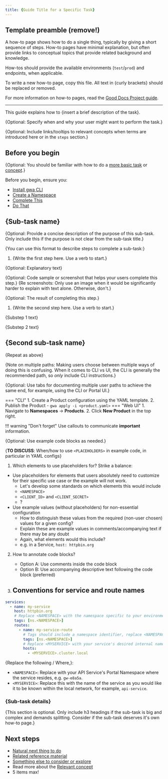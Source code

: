 ```yaml
---
title: {Guide Title for a Specific Task}
---
```

<!-- template preamble -->

## Template preamble (remove!)

A how-to page shows how to do a single thing, typically by giving a short
sequence of steps. How-to pages have minimal explanation, but often provide links
to conceptual topics that provide related background and knowledge.

How-tos should provide the available environments (`test`/`prod`) and endpoints, when applicable.

To write a new how-to page, copy this file. All text in {curly brackets} should be replaced or removed.

For more information on how-to pages, read the [Good Docs Project guide](https://gitlab.com/tgdp/templates/-/blob/main/how-to/guide-how-to.md).

---

<!-- overview -->

This guide explains how to {insert a brief description of the task}.

{Optional: Specify when and why your user might want to perform the task.}

{Optional: Include links/tooltips to relevant concepts when terms are introduced here or in the `steps` section.}

<!-- prerequisites -->

## Before you begin

{Optional: You should be familiar with how to do a [more basic task](/how-to/gwa-install.md) or [concept](/concepts/api-directory.md).}

Before you begin, ensure you:

- [Install gwa CLI](/how-to/gwa-install.md)
- [Create a Namespace](/resources/gwa-commands.md#namespacecreate)
- [Complete This](/how-to/create-gateway-service.md)
- [Do That](/how-to/generate-service-account.md)

<!-- steps -->

## {Sub-task name}

{Optional: Provide a concise description of the purpose of this sub-task. Only include this if the purpose is not clear from the sub-task title.}

{You can use this format to describe steps to complete a sub-task:}

1. {Write the first step here. Use a verb to start.}

  {Optional: Explanatory text}

  {Optional: Code sample or screenshot that helps your users complete this step.}
  {Re screenshots: Only use an image when it would be significantly harder to explain with text alone. Otherwise, don't.}

  {Optional: The result of completing this step.}

1. {Write the second step here. Use a verb to start.}

  {Substep 1 text}

  {Substep 2 text}

## {Second sub-task name}

{Repeat as above}

{Note on multiple paths: Making users choose between multiple ways of doing this
 is confusing. When it comes to CLI vs UI, the CLI is generally the recommended
 path, so *only* include CLI instructions.}

{Optional: Use tabs for documenting multiple user paths to achieve the same end, for example, using the CLI or Portal UI.}

=== "CLI"
    1. Create a Product configuration using the YAML template.
    2. Publish the Product - `gwa apply -i <product.yaml>`
=== "Web UI"
    1. Navigate to **Namespaces** -> **Products**.
    2. Click **New Product** in the top right.

!!! warning "Don't forget"
    Use callouts to communicate **important** information.

{Optional: Use example code blocks as needed.}

{**TO DISCUSS**: When/how to use `<PLACEHOLDERS>` in example code, in particular in YAML configs}

1. Which elements to use placeholders for? Strike a balance:
  - Use placeholders for elements that users absolutely need to customize for their specific use case or the example will not work.
    - Let's develop some standards on which elements this would include
    - `<NAMESPACE>`
    - `<CLIENT_ID>` and `<CLIENT_SECRET>`
    - ?
  - Use example values (without placeholders) for non-essential configuration
    - How to distinguish these values from the required (non-user chosen) values for a given config?
    - Explain these are example values in comments/accompanying text if there may be any doubt
    - Again, what elements would this include?
    - e.g. in a Service, `host: httpbin.org`

2. How to annotate code blocks?
   - Option A: Use comments inside the code block
   - Option B: Use accompanying descriptive text following the code block (preferred)

3. Conventions for service and route names
   - 

```yaml
services:
  - name: my-service
    host: httpbin.org
    # Replace <NAMESPACE> with the namespace specific to your environment.
    tags: [ns.<NAMESPACE>]
    routes:
      - name: my-service-route
        # Tags should include a namespace identifier, replace <NAMESPACE>.
        tags: [ns.<NAMESPACE>]
        # Replace <MYSERVICE> with your service's desired internal name.
        hosts: 
          - <MYSERVICE>.cluster.local
```

{Replace the following / Where,}:

- `<NAMESPACE>`: Replace with your API Service's Portal Namespace where the service resides, e.g. `gw-e8a5a`.
- `<MYSERVICE>`: Replace this with the name of the service as you would like it to be known within the local network, for example, `api-service`.

### {Sub-task details}

{This section is optional. Only include h3 headings if the sub-task is big and complex and demands splitting.
Consider if the sub-task deserves it's own how-to page.}

<!-- whatsnext -->

## Next steps

- [Natural next thing to do](/how-to/gwa-install.md)
- [Related reference material](/reference/glossary.md)
- [Something else to consider or explore](/how-to/private-route.md)
- Read more about the [Relevant concept](/concepts/api-directory.md)
- 5 items max!
